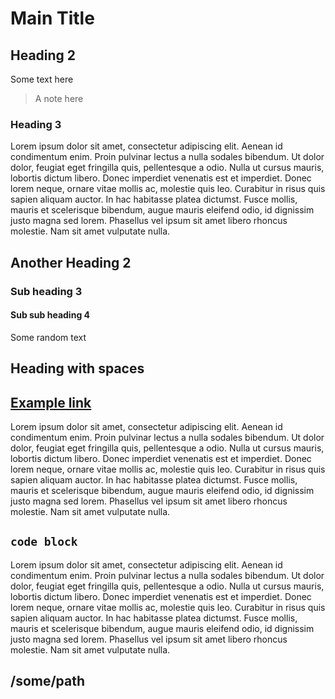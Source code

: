 # Main Title

<!-- index-start -->
<!-- index-end -->

## Heading 2

Some text here

> A note here

### Heading 3

Lorem ipsum dolor sit amet, consectetur adipiscing elit. Aenean id condimentum enim. Proin pulvinar lectus a nulla sodales bibendum. Ut dolor dolor, feugiat eget fringilla quis, pellentesque a odio. Nulla ut cursus mauris, lobortis dictum libero. Donec imperdiet venenatis est et imperdiet. Donec lorem neque, ornare vitae mollis ac, molestie quis leo. Curabitur in risus quis sapien aliquam auctor. In hac habitasse platea dictumst. Fusce mollis, mauris et scelerisque bibendum, augue mauris eleifend odio, id dignissim justo magna sed lorem. Phasellus vel ipsum sit amet libero rhoncus molestie. Nam sit amet vulputate nulla.

## Another Heading 2

### Sub heading 3

#### Sub sub heading 4

Some random text

##             Heading with spaces

## [Example link](./example.md)

Lorem ipsum dolor sit amet, consectetur adipiscing elit. Aenean id condimentum enim. Proin pulvinar lectus a nulla sodales bibendum. Ut dolor dolor, feugiat eget fringilla quis, pellentesque a odio. Nulla ut cursus mauris, lobortis dictum libero. Donec imperdiet venenatis est et imperdiet. Donec lorem neque, ornare vitae mollis ac, molestie quis leo. Curabitur in risus quis sapien aliquam auctor. In hac habitasse platea dictumst. Fusce mollis, mauris et scelerisque bibendum, augue mauris eleifend odio, id dignissim justo magna sed lorem. Phasellus vel ipsum sit amet libero rhoncus molestie. Nam sit amet vulputate nulla.

## `code block`

Lorem ipsum dolor sit amet, consectetur adipiscing elit. Aenean id condimentum enim. Proin pulvinar lectus a nulla sodales bibendum. Ut dolor dolor, feugiat eget fringilla quis, pellentesque a odio. Nulla ut cursus mauris, lobortis dictum libero. Donec imperdiet venenatis est et imperdiet. Donec lorem neque, ornare vitae mollis ac, molestie quis leo. Curabitur in risus quis sapien aliquam auctor. In hac habitasse platea dictumst. Fusce mollis, mauris et scelerisque bibendum, augue mauris eleifend odio, id dignissim justo magna sed lorem. Phasellus vel ipsum sit amet libero rhoncus molestie. Nam sit amet vulputate nulla.

## /some/path
